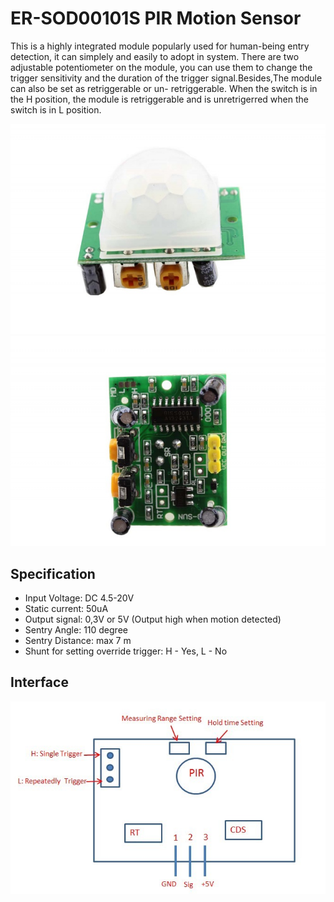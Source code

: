 # ER-SOD00101S PIR Motion Sensor

This is a highly integrated module popularly used for human-being entry detection, it can simplely and easily to adopt in system. There are two adjustable potentiometer on the module, you can use them to change the trigger sensitivity and the duration of the trigger signal.Besides,The module can also be set as retriggerable or un- retriggerable. When the switch is in the H position, the module is retriggerable and is unretrigerred when the switch is in L position.

![img01](img_1.png)
![img02](img_2.png)

## Specification
* Input Voltage: DC 4.5-20V
* Static current: 50uA
* Output signal: 0,3V or 5V (Output high when motion detected)
* Sentry Angle: 110 degree
* Sentry Distance: max 7 m
* Shunt for setting override trigger: H - Yes, L - No

## Interface
![interface](interface.png)
